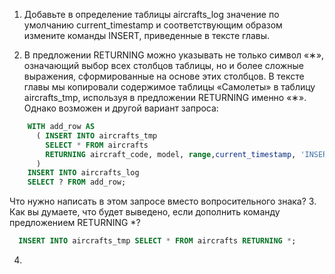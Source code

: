1. Добавьте в определение таблицы aircrafts_log значение по умолчанию current_timestamp и соответствующим образом измените команды INSERT, приведенные в тексте главы.

2. В предложении RETURNING можно указывать не только символ «∗», означающий выбор всех столбцов таблицы, но и более сложные выражения, сформированные на основе этих столбцов. В тексте главы мы копировали содержимое таблицы «Самолеты» в таблицу aircrafts_tmp, используя в предложении RETURNING именно «∗». Однако возможен и другой вариант запроса:
```sql
    WITH add_row AS
      ( INSERT INTO aircrafts_tmp
        SELECT * FROM aircrafts
        RETURNING aircraft_code, model, range,current_timestamp, 'INSERT'
      )
    INSERT INTO aircrafts_log
    SELECT ? FROM add_row;
```
Что нужно написать в этом запросе вместо вопросительного знака?
3. Как вы думаете, что будет выведено, если дополнить команду предложением RETURNING *?
  ```sql
    INSERT INTO aircrafts_tmp SELECT * FROM aircrafts RETURNING *;
  ```
4. 